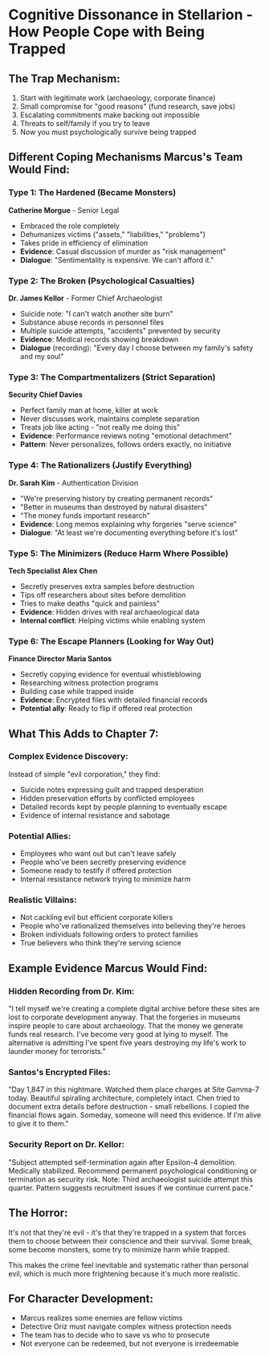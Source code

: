 # Cognitive Dissonance in Stellarion - How People Cope with Being Trapped

## The Trap Mechanism:
1. Start with legitimate work (archaeology, corporate finance)
2. Small compromise for "good reasons" (fund research, save jobs)
3. Escalating commitments make backing out impossible
4. Threats to self/family if you try to leave
5. Now you must psychologically survive being trapped

## Different Coping Mechanisms Marcus's Team Would Find:

### Type 1: The Hardened (Became Monsters)
**Catherine Morgue** - Senior Legal
- Embraced the role completely
- Dehumanizes victims ("assets," "liabilities," "problems")
- Takes pride in efficiency of elimination
- **Evidence**: Casual discussion of murder as "risk management"
- **Dialogue**: "Sentimentality is expensive. We can't afford it."

### Type 2: The Broken (Psychological Casualties)
**Dr. James Kellor** - Former Chief Archaeologist
- Suicide note: "I can't watch another site burn"
- Substance abuse records in personnel files
- Multiple suicide attempts, "accidents" prevented by security
- **Evidence**: Medical records showing breakdown
- **Dialogue** (recording): "Every day I choose between my family's safety and my soul"

### Type 3: The Compartmentalizers (Strict Separation)
**Security Chief Davies**
- Perfect family man at home, killer at work
- Never discusses work, maintains complete separation
- Treats job like acting - "not really me doing this"
- **Evidence**: Performance reviews noting "emotional detachment"
- **Pattern**: Never personalizes, follows orders exactly, no initiative

### Type 4: The Rationalizers (Justify Everything)
**Dr. Sarah Kim** - Authentication Division
- "We're preserving history by creating permanent records"
- "Better in museums than destroyed by natural disasters"
- "The money funds important research"
- **Evidence**: Long memos explaining why forgeries "serve science"
- **Dialogue**: "At least we're documenting everything before it's lost"

### Type 5: The Minimizers (Reduce Harm Where Possible)
**Tech Specialist Alex Chen**
- Secretly preserves extra samples before destruction
- Tips off researchers about sites before demolition
- Tries to make deaths "quick and painless"
- **Evidence**: Hidden drives with real archaeological data
- **Internal conflict**: Helping victims while enabling system

### Type 6: The Escape Planners (Looking for Way Out)
**Finance Director Maria Santos**
- Secretly copying evidence for eventual whistleblowing
- Researching witness protection programs
- Building case while trapped inside
- **Evidence**: Encrypted files with detailed financial records
- **Potential ally**: Ready to flip if offered real protection

## What This Adds to Chapter 7:

### Complex Evidence Discovery:
Instead of simple "evil corporation," they find:
- Suicide notes expressing guilt and trapped desperation
- Hidden preservation efforts by conflicted employees
- Detailed records kept by people planning to eventually escape
- Evidence of internal resistance and sabotage

### Potential Allies:
- Employees who want out but can't leave safely
- People who've been secretly preserving evidence
- Someone ready to testify if offered protection
- Internal resistance network trying to minimize harm

### Realistic Villains:
- Not cackling evil but efficient corporate killers
- People who've rationalized themselves into believing they're heroes
- Broken individuals following orders to protect families
- True believers who think they're serving science

## Example Evidence Marcus Would Find:

### Hidden Recording from Dr. Kim:
"I tell myself we're creating a complete digital archive before these sites are lost to corporate development anyway. That the forgeries in museums inspire people to care about archaeology. That the money we generate funds real research. I've become very good at lying to myself. The alternative is admitting I've spent five years destroying my life's work to launder money for terrorists."

### Santos's Encrypted Files:
"Day 1,847 in this nightmare. Watched them place charges at Site Gamma-7 today. Beautiful spiraling architecture, completely intact. Chen tried to document extra details before destruction - small rebellions. I copied the financial flows again. Someday, someone will need this evidence. If I'm alive to give it to them."

### Security Report on Dr. Kellor:
"Subject attempted self-termination again after Epsilon-4 demolition. Medically stabilized. Recommend permanent psychological conditioning or termination as security risk. Note: Third archaeologist suicide attempt this quarter. Pattern suggests recruitment issues if we continue current pace."

## The Horror:
It's not that they're evil - it's that they're trapped in a system that forces them to choose between their conscience and their survival. Some break, some become monsters, some try to minimize harm while trapped.

This makes the crime feel inevitable and systematic rather than personal evil, which is much more frightening because it's much more realistic.

## For Character Development:
- Marcus realizes some enemies are fellow victims
- Detective Oriz must navigate complex witness protection needs
- The team has to decide who to save vs who to prosecute
- Not everyone can be redeemed, but not everyone is irredeemable